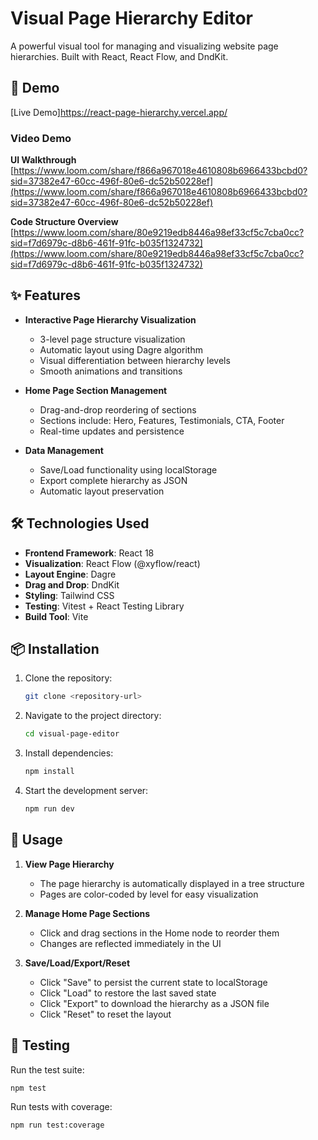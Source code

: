 # Visual Page Hierarchy Editor

A powerful visual tool for managing and visualizing website page hierarchies. Built with React, React Flow, and DndKit.

## 🚀 Demo

[Live Demo]https://react-page-hierarchy.vercel.app/

### Video Demo


**UI Walkthrough**  
  [https://www.loom.com/share/f866a967018e4610808b6966433bcbd0?sid=37382e47-60cc-496f-80e6-dc52b50228ef](https://www.loom.com/share/f866a967018e4610808b6966433bcbd0?sid=37382e47-60cc-496f-80e6-dc52b50228ef)

**Code Structure Overview**  
  [https://www.loom.com/share/80e9219edb8446a98ef33cf5c7cba0cc?sid=f7d6979c-d8b6-461f-91fc-b035f1324732](https://www.loom.com/share/80e9219edb8446a98ef33cf5c7cba0cc?sid=f7d6979c-d8b6-461f-91fc-b035f1324732)

## ✨ Features

- **Interactive Page Hierarchy Visualization**
  - 3-level page structure visualization
  - Automatic layout using Dagre algorithm
  - Visual differentiation between hierarchy levels
  - Smooth animations and transitions

- **Home Page Section Management**
  - Drag-and-drop reordering of sections
  - Sections include: Hero, Features, Testimonials, CTA, Footer
  - Real-time updates and persistence

- **Data Management**
  - Save/Load functionality using localStorage
  - Export complete hierarchy as JSON
  - Automatic layout preservation

## 🛠️ Technologies Used

- **Frontend Framework**: React 18
- **Visualization**: React Flow (@xyflow/react)
- **Layout Engine**: Dagre
- **Drag and Drop**: DndKit
- **Styling**: Tailwind CSS
- **Testing**: Vitest + React Testing Library
- **Build Tool**: Vite

## 📦 Installation

1. Clone the repository:
   ```bash
   git clone <repository-url>
   ```

2. Navigate to the project directory:
   ```bash
   cd visual-page-editor
   ```

3. Install dependencies:
   ```bash
   npm install
   ```

4. Start the development server:
   ```bash
   npm run dev
   ```

## 🔧 Usage

1. **View Page Hierarchy**
   - The page hierarchy is automatically displayed in a tree structure
   - Pages are color-coded by level for easy visualization

2. **Manage Home Page Sections**
   - Click and drag sections in the Home node to reorder them
   - Changes are reflected immediately in the UI

3. **Save/Load/Export/Reset**
   - Click "Save" to persist the current state to localStorage
   - Click "Load" to restore the last saved state
   - Click "Export" to download the hierarchy as a JSON file
   - Click "Reset" to reset the layout

## 🧪 Testing

Run the test suite:
```bash
npm test
```

Run tests with coverage:
```bash
npm run test:coverage
```
